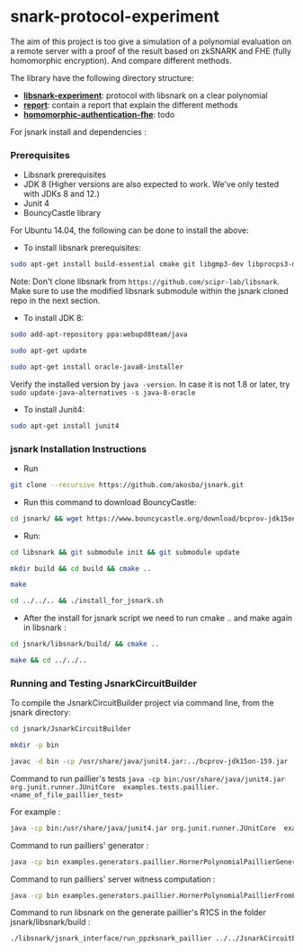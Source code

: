 # snark-protocol-experiment

The aim of this project is too give a simulation of a polynomial evaluation on a remote server with a proof of the result based on zkSNARK and FHE (fully homomorphic encryption). And compare different methods.

The library have the following directory structure:

* [__libsnark-experiment__](libsnark-experiment): protocol with libsnark on a clear polynomial
* [__report__](report): contain a report that explain the different methods
* [__homomorphic-authentication-fhe__](homomorphic-authentication-fhe): todo


For jsnark install and dependencies :
### Prerequisites

- Libsnark prerequisites
- JDK 8 (Higher versions are also expected to work. We've only tested with JDKs 8 and 12.)
- Junit 4
- BouncyCastle library

For Ubuntu 14.04, the following can be done to install the above:

- To install libsnark prerequisites: 

```bash
sudo apt-get install build-essential cmake git libgmp3-dev libprocps3-dev python-markdown libboost-all-dev libssl-dev
```

Note: Don't clone libsnark from `https://github.com/scipr-lab/libsnark`. Make sure to use the modified libsnark submodule within the jsnark cloned repo in the next section.

- To install JDK 8: 

```bash
sudo add-apt-repository ppa:webupd8team/java
```

```bash
sudo apt-get update
```

```bash
sudo apt-get install oracle-java8-installer
```

Verify the installed version by `java -version`. In case it is not 1.8 or later, try `sudo update-java-alternatives -s java-8-oracle`

- To install Junit4: 

```bash
sudo apt-get install junit4
```
	
### jsnark Installation Instructions

- Run 
```bash
git clone --recursive https://github.com/akosba/jsnark.git
```

- Run this command to download BouncyCastle:

```bash
cd jsnark/ && wget https://www.bouncycastle.org/download/bcprov-jdk15on-159.jar
```
	
- Run:

```bash
cd libsnark && git submodule init && git submodule update
```

```bash
mkdir build && cd build && cmake .. 
```

```bash
make
```
 
```bash
cd ../../.. && ./install_for_jsnark.sh
```

- After the install for jsnark script we need to run cmake .. and make again in libsnark :
```bash
cd jsnark/libsnark/build/ && cmake ..
```
```bash
make && cd ../../..	
```
### Running and Testing JsnarkCircuitBuilder
To compile the JsnarkCircuitBuilder project via command line, from the jsnark directory:

```bash
cd jsnark/JsnarkCircuitBuilder
```
```bash
mkdir -p bin
```
```bash
javac -d bin -cp /usr/share/java/junit4.jar:../bcprov-jdk15on-159.jar  $(find ./src/* | grep ".java$")
```
Command to run paillier's tests
``java -cp bin:/usr/share/java/junit4.jar org.junit.runner.JUnitCore  examples.tests.paillier.<name_of_file_paillier_test> ``


For example :
```bash
java -cp bin:/usr/share/java/junit4.jar org.junit.runner.JUnitCore  examples.tests.paillier.test_paillier_circuit_multiplication 
```
Command to run pailliers' generator :
```bash
java -cp bin examples.generators.paillier.HornerPolynomialPaillierGenerator <number_of_coefficients_for_polynomials>
```

Command to run pailliers' server witness computation :
```bash
java -cp bin examples.generators.paillier.HornerPolynomialPaillierFromFileGenerator
```

Command to run libsnark on the generate paillier's R1CS in the folder jsnark/libsnark/build : 
```bash
./libsnark/jsnark_interface/run_ppzksnark_paillier ../../JsnarkCircuitBuilder/Horner_polynomial_eval_big_int_paillier_gadgetWithoutEval.arith ../../JsnarkCircuitBuilder/Horner_polynomial_eval_big_int_paillier_gadgetWithoutEval.in ../../JsnarkCircuitBuilder/Horner_polynomial_eval_big_int_paillier_gadget_input_file.arith ../../JsnarkCircuitBuilder/Horner_polynomial_eval_big_int_paillier_gadget_input_file.in
```
